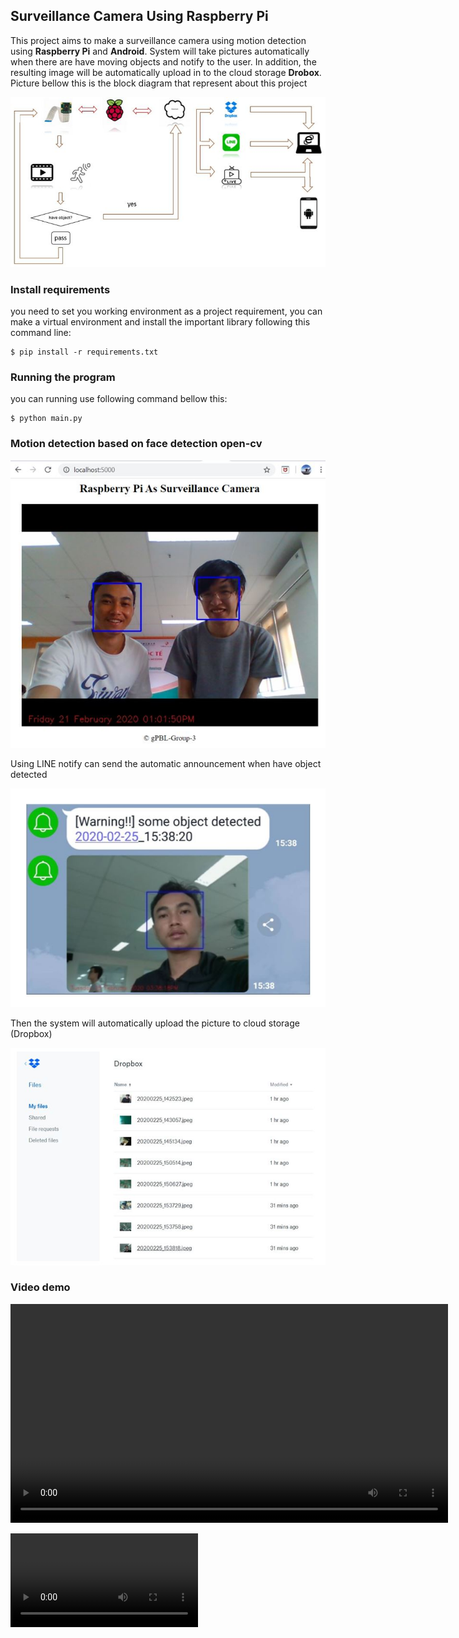 ## Surveillance Camera Using Raspberry Pi

This project aims to make a surveillance camera using motion detection using **Raspberry Pi** and **Android**. System will take pictures automatically  when there are have moving objects and notify to the user. In addition, the resulting image will be automatically upload in to the  cloud storage **Drobox**. Picture bellow this is the block diagram that represent about this project

<img src="./asset/block_diagram.JPG" >

### Install requirements

you need to set you working environment as a project requirement,   you can make a virtual environment and install the important library following this command line:

```
$ pip install -r requirements.txt
```

### Running the program

you can running use following command bellow this:

```
$ python main.py
```

### Motion detection based on face detection open-cv

<img src ="./asset/detect.JPG" >

Using LINE notify can send the automatic announcement when have object detected

<img src= "./asset/notify.JPG" >

Then the system will automatically upload the picture to cloud storage (Dropbox)

<img src="./asset/dropbox.JPG" > 

### Video demo 

<video width="700" controls>
  <source src="asset/Produce_0.mp4" type="video/mp4">
</video>

![](./asset/Produce_0.mp4)
